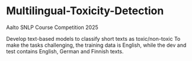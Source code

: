 # Multilingual-Toxicity-Detection

Aalto SNLP Course Competition
2025

Develop text-based models to classify short texts as toxic/non-toxic To make the tasks challenging, the training data is English, while the dev and test contains English, German and Finnish texts.

